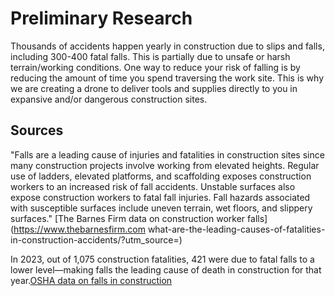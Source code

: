 # Preliminary Research

Thousands of accidents happen yearly in construction due to slips and falls, including 300-400 fatal falls. This is partially due to unsafe or harsh terrain/working conditions. One way to reduce your risk of falling is by reducing the amount of time you spend traversing the work site. This is why we are creating a drone to deliver tools and supplies directly to you in expansive and/or dangerous construction sites.

## Sources

"Falls are a leading cause of injuries and fatalities in construction sites since many construction projects involve working from elevated heights. Regular use of ladders, elevated platforms, and scaffolding exposes construction workers to an increased risk of fall accidents. Unstable surfaces also expose construction workers to fatal fall injuries. Fall hazards associated with susceptible surfaces include uneven terrain, wet floors, and slippery surfaces." [The Barnes Firm data on construction worker falls](https://www.thebarnesfirm.com what-are-the-leading-causes-of-fatalities-in-construction-accidents/?utm_source=)

In 2023, out of 1,075 construction fatalities, 421 were due to fatal falls to a lower level—making falls the leading cause of death in construction for that year.[OSHA data on falls in construction](https://www.osha.gov/stop-falls?utm_source)
